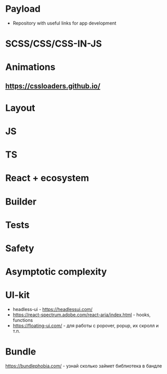 # Payload
- Repository with useful links for app development

# SCSS/CSS/CSS-IN-JS


# Animations
## https://cssloaders.github.io/


# Layout


# JS


# TS


# React + ecosystem


# Builder


# Tests


# Safety


# Asymptotic complexity


# UI-kit
- headless-ui - https://headlessui.com/
- https://react-spectrum.adobe.com/react-aria/index.html - hooks, functions
- https://floating-ui.com/ - для работы с popover, popup, их скролл и т.п.
  
# Bundle
https://bundlephobia.com/ - узнай сколько займет библиотека в бандле
